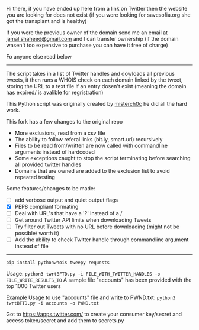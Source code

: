 
Hi there, if you have ended up here from a link on Twitter then the website you are looking for does not exist (if you were looking for savesofia.org she got the transplant and is healthy)

If you were the previous owner of the domain send me an email at jamal.shaheed@gmail.com and I can transfer ownership (if the domain wasen't too expensive to purchase you can have it free of charge)

Fo anyone else read below

-----------------------------------------------------------------------------------------------------------------------------------

The script takes in a list of Twitter handles and dowloads all previous tweets, it then runs a WHOIS check on each domain linked by the tweet, storing the URL to a text file if an entry dosen't exist (meaning the domain has expired/ is avalible for regristration)


This Python script was originally created by [misterch0c](https://github.com/misterch0c) he did all the hard work.

This fork has a few changes to the original repo

* More exclusions, read from a csv file
* The ability to follow referal links (bit.ly, smart.url) recursively
* Files to be read from/written are now called with commandline arguments instead of hardcoded
* Some exceptions caught to stop the script terminating before searching all provided twitter handles
* Domains that are owned are added to the exclusion list to avoid repeated testing

Some features/changes to be made:
- [ ] add verbose output and quiet output flags 
- [x] PEP8 compliant formating
- [ ] Deal with URL's that have a '?' instead of a / 
- [ ] Get around Twitter API limits when downloading Tweets
- [ ] Try filter out Tweets with no URL before downloading (might not be possible/ worth it)
- [ ] Add the ability to check Twitter handle through commandline argument instead of file

---------------------------------------------------------------------------------------------------------------------------------

`pip install pythonwhois tweepy requests`

Usage: `python3 twrtBFTD.py -i FILE_WITH_TWITTER_HANDLES -o FILE_WRITE_RESULTS_TO`
A sample file "accounts" has been provided with the top 1000 Twitter users

Example Usage to use "accounts" file and write to PWND.txt:
`python3 twrtBFTD.py -i accounts -o PWND.txt`

Got to https://apps.twitter.com/ to create your consumer key/secret and access token/secret and add them to secrets.py

